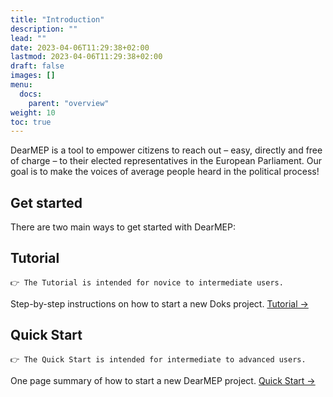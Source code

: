 ```yaml
---
title: "Introduction"
description: ""
lead: ""
date: 2023-04-06T11:29:38+02:00
lastmod: 2023-04-06T11:29:38+02:00
draft: false
images: []
menu:
  docs:
    parent: "overview"
weight: 10
toc: true
---
```

DearMEP is a tool to empower citizens to reach out – easy, directly and free of charge – to their elected representatives in the European Parliament. Our goal is to make the voices of average people heard in the political process!

## Get started
There are two main ways to get started with DearMEP:

## Tutorial
```
👉 The Tutorial is intended for novice to intermediate users.
```
Step-by-step instructions on how to start a new Doks project. [Tutorial →](/docs/tutorial/introduction)


## Quick Start
```
👉 The Quick Start is intended for intermediate to advanced users.
```
One page summary of how to start a new DearMEP project. [Quick Start →](/docs/overview/quick-start)
